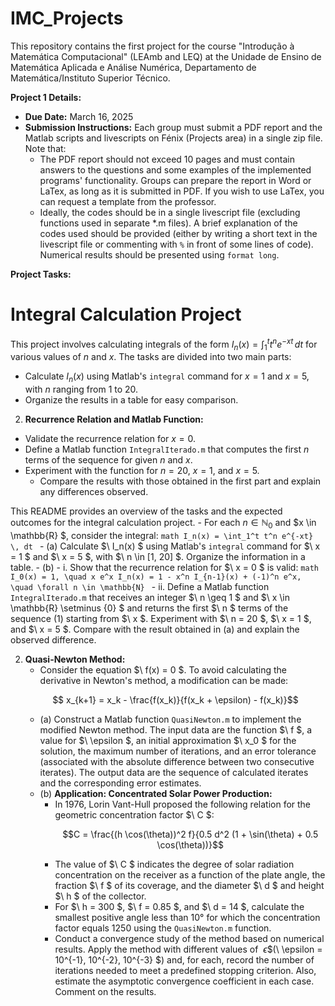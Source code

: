 # IMC_Projects
This repository contains the first project for the course "Introdução à Matemática Computacional" (LEAmb and LEQ) at the Unidade de Ensino de Matemática Aplicada e Análise Numérica, Departamento de Matemática/Instituto Superior Técnico.

**Project 1 Details:**
- **Due Date:** March 16, 2025
- **Submission Instructions:** Each group must submit a PDF report and the Matlab scripts and livescripts on Fénix (Projects area) in a single zip file. Note that:
    - The PDF report should not exceed 10 pages and must contain answers to the questions and some examples of the implemented programs' functionality. Groups can prepare the report in Word or LaTex, as long as it is submitted in PDF. If you wish to use LaTex, you can request a template from the professor.
    - Ideally, the codes should be in a single livescript file (excluding functions used in separate *.m files). A brief explanation of the codes used should be provided (either by writing a short text in the livescript file or commenting with `%` in front of some lines of code). Numerical results should be presented using `format long`.

**Project Tasks:**
# Integral Calculation Project

This project involves calculating integrals of the form $I_n(x) = \int_1^t t^n e^{-xt} \, dt$ for various values of $n$ and $x$. The tasks are divided into two main parts:

- Calculate $I_n(x)$ using Matlab's `integral` command for $x = 1$ and $x = 5$, with $n$ ranging from 1 to 20.
- Organize the results in a table for easy comparison.

2. **Recurrence Relation and Matlab Function:**
- Validate the recurrence relation for $x = 0$.
- Define a Matlab function `IntegralIterado.m` that computes the first $n$ terms of the sequence for given $n$ and $x$.
- Experiment with the function for $n = 20$, $x = 1$, and $x = 5$.
    - Compare the results with those obtained in the first part and explain any differences observed.

This README provides an overview of the tasks and the expected outcomes for the integral calculation project.
    - For each $n \in \mathbb{N}_0$ and $x \in \mathbb{R} $, consider the integral:
    ```math
    I_n(x) = \int_1^t t^n e^{-xt} \, dt
    ```
      - (a) Calculate $\ I_n(x) \$ using Matlab's `integral` command for $\ x = 1 \$ and $\ x = 5 \$, with $\ n \in [1, 20] \$. Organize the information in a table.
      - (b) 
            - i. Show that the recurrence relation for $\ x = 0 \$ is valid:
            ```math
            I_0(x) = 1, \quad x e^x I_n(x) = 1 - x^n I_{n-1}(x) + (-1)^n e^x, \quad \forall n \in \mathbb{N}
            ```
            - ii. Define a Matlab function `IntegralIterado.m` that receives an integer $\ n \geq 1 \$ and $\ x \in \mathbb{R} \setminus \{0\} \$ and returns the first $\ n \$ terms of the sequence (1) starting from $\ x \$. Experiment with $\ n = 20 \$, $\ x = 1 \$, and $\ x = 5 \$. Compare with the result obtained in (a) and explain the observed difference.

2. **Quasi-Newton Method:**
     - Consider the equation $\ f(x) = 0 \$. To avoid calculating the derivative in Newton's method, a modification can be made:
     ```math
         x_{k+1} = x_k - \frac{f(x_k)}{f(x_k + \epsilon) - f(x_k)}
     ```
     - (a) Construct a Matlab function `QuasiNewton.m` to implement the modified Newton method. The input data are the function $\ f \$, a value for $\ \epsilon \$, an initial approximation $\ x_0 \$ for the solution, the maximum number of iterations, and an error tolerance (associated with the absolute difference between two consecutive iterates). The output data are the sequence of calculated iterates and the corresponding error estimates.
     - (b) **Application: Concentrated Solar Power Production:**
         - In 1976, Lorin Vant-Hull proposed the following relation for the geometric concentration factor $\ C \$:
             ```math
             C = \frac{(h \cos(\theta))^2 f}{0.5 d^2 (1 + \sin(\theta) + 0.5 \cos(\theta))}
             ```
         - The value of $\ C \$ indicates the degree of solar radiation concentration on the receiver as a function of the plate angle, the fraction $\ f \$ of its coverage, and the diameter $\ d \$ and height $\ h \$ of the collector.
         - For $\ h = 300 \$, $\ f = 0.85 \$, and $\ d = 14 \$, calculate the smallest positive angle less than 10° for which the concentration factor equals 1250 using the `QuasiNewton.m` function.
         - Conduct a convergence study of the method based on numerical results. Apply the method with different values of $\ \epsilon \$ ($\ \epsilon = 10^{-1}, 10^{-2}, 10^{-3} \$) and, for each, record the number of iterations needed to meet a predefined stopping criterion. Also, estimate the asymptotic convergence coefficient in each case. Comment on the results.